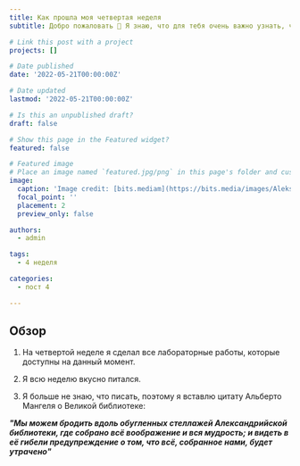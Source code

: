 ```yaml
---
title: Как прошла моя четвертая неделя
subtitle: Добро пожаловать 👋 Я знаю, что для тебя очень важно узнать, что случилось со мной на четвертой неделе

# Link this post with a project
projects: []

# Date published
date: '2022-05-21T00:00:00Z'

# Date updated
lastmod: '2022-05-21T00:00:00Z'

# Is this an unpublished draft?
draft: false

# Show this page in the Featured widget?
featured: false

# Featured image
# Place an image named `featured.jpg/png` in this page's folder and customize its options here.
image:
  caption: 'Image credit: [bits.mediam](https://bits.media/images/Aleksandriiskaya-biblioteka/Aleksandriyskaya-biblioteka_1.jpg)'
  focal_point: ''
  placement: 2
  preview_only: false

authors:
  - admin

tags:
  - 4 неделя

categories:
  - пост 4

---
```


## Обзор

1. На четвертой неделе я сделал все лабораторные работы, которые доступны на данный момент.

2. Я всю неделю вкусно питался.

3. Я больше не знаю, что писать, поэтому я вставлю цитату Альберто Мангеля о Великой библиотеке:

***"Мы можем бродить вдоль обугленных стеллажей Александрийской библиотеки, где собрано всё воображение и вся мудрость; и видеть в её гибели предупреждение о том, что всё, собранное нами, будет утрачено"***
